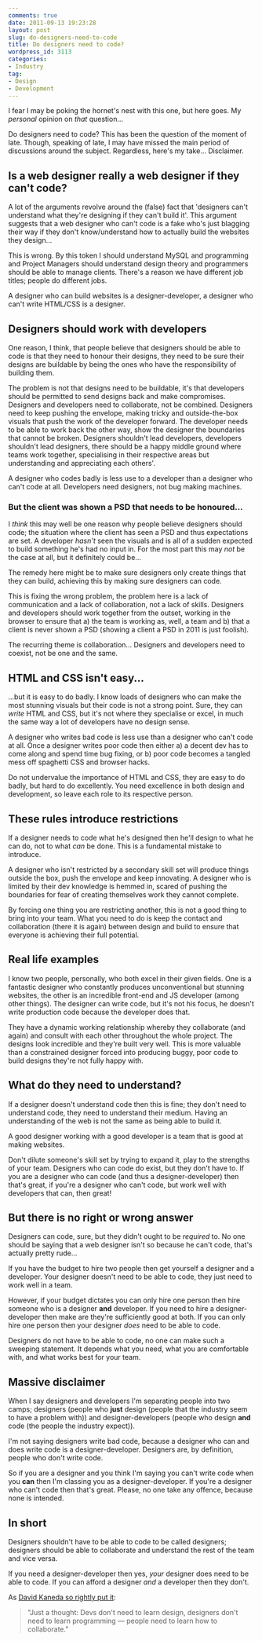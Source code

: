 ```yaml
---
comments: true
date: 2011-09-13 19:23:28
layout: post
slug: do-designers-need-to-code
title: Do designers need to code?
wordpress_id: 3113
categories:
- Industry
tag:
- Design
- Development
---
```


I fear I may be poking the hornet's nest with this one, but here goes. My _personal_ opinion on _that_ question...





Do designers need to code? This has been the question of the moment of late. Though, speaking of late, I may have missed the main period of discussions around the subject. Regardless, here's my take... Disclaimer.





## Is a web designer really a web designer if they can't code?





A lot of the arguments revolve around the (false) fact that 'designers can't understand what they're designing if they can't build it'. This argument suggests that a web designer who can't code is a fake who's just blagging their way if they don't know/understand how to actually build the websites they design...





This is wrong. By this token I should understand MySQL and programming and Project Managers should understand design theory and programmers should be able to manage clients. There's a reason we have different job titles; people do different jobs.





A designer who can build websites is a designer-developer, a designer who can't write HTML/CSS is a designer.





## Designers should work with developers





One reason, I think, that people believe that designers should be able to code is that they need to honour their designs, they need to be sure their designs are buildable by being the ones who have the responsibility of building them.





The problem is not that designs need to be buildable, it's that developers should be permitted to send designs back and make compromises. Designers and developers need to collaborate, not be combined. Designers need to keep pushing the envelope, making tricky and outside-the-box visuals that push the work of the developer forward. The developer needs to be able to work back the other way, show the designer the boundaries that cannot be broken. Designers shouldn't lead developers, developers shouldn't lead designers, there should be a happy middle ground where teams work together, specialising in their respective areas but understanding and appreciating each others'.





A designer who codes badly is less use to a developer than a designer who can't code at all. Developers need designers, not bug making machines.





### But the client was shown a PSD that needs to be honoured...





I _think_ this may well be one reason why people believe designers should code; the situation where the client has seen a PSD and thus expectations are set. A developer _hasn't_ seen the visuals and is all of a sudden expected to build something he's had no input in. For the most part this may _not_ be the case at all, but it definitely could be...





The remedy here might be to make sure designers only create things that they can build, achieving this by making sure designers can code.





This is fixing the wrong problem, the problem here is a lack of communication and a lack of collaboration, not a lack of skills. Designers and developers should work together from the outset, working in the browser to ensure that a) the team is working as, well, a team and b) that a client is never shown a PSD (showing a client a PSD in 2011 is just foolish).





The recurring theme is collaboration... Designers and developers need to coexist, not be one and the same.





## HTML and CSS isn't easy...





...but it is easy to do badly. I know loads of designers who can make the most stunning visuals but their code is not a strong point. Sure, they can _write_ HTML and CSS, but it's not where they specialise or excel, in much the same way a lot of developers have no design sense.





A designer who writes bad code is less use than a designer who can't code at all. Once a designer writes poor code then either a) a decent dev has to come along and spend time bug fixing, or b) poor code becomes a tangled mess off spaghetti CSS and browser hacks.





Do not undervalue the importance of HTML and CSS, they are easy to do badly, but hard to do excellently. You need excellence in both design and development, so leave each role to its respective person.





## These rules introduce restrictions





If a designer needs to code what he's designed then he'll design to what he can do, not to what _can_ be done. This is a fundamental mistake to introduce.





A designer who isn't restricted by a secondary skill set will produce things outside the box, push the envelope and keep innovating. A designer who is limited by their dev knowledge is hemmed in, scared of pushing the boundaries for fear of creating themselves work they cannot complete.





By forcing one thing you are restricting another, this is not a good thing to bring into your team. What you need to do is keep the contact and collaboration (there it is again) between design and build to ensure that everyone is achieving their full potential.





## Real life examples





I know two people, personally, who both excel in their given fields. One is a fantastic designer who constantly produces unconventional but stunning websites, the other is an incredible front-end and JS developer (among other things). The designer can write code, but it's not his focus, he doesn't write production code because the developer does that.





They have a dynamic working relationship whereby they collaborate (and again) and consult with each other throughout the whole project. The designs look incredible and they're built very well. This is more valuable than a constrained designer forced into producing buggy, poor code to build designs they're not fully happy with.





## What do they need to understand?





If a designer doesn't understand code then this is fine; they don't need to understand code, they need to understand their medium. Having an understanding of the web is not the same as being able to build it.





A good designer working with a good developer is a team that is good at making websites.





Don't dilute someone's skill set by trying to expand it, play to the strengths of your team. Designers who can code do exist, but they don't have to. If you are a designer who can code (and thus a designer-developer) then that's great, if you're a designer who can't code, but work well with developers that can, then great!





## But there is no right or wrong answer





Designers can code, sure, but they didn't ought to be _required_ to. No one should be saying that a web designer isn't so because he can't code, that's actually pretty rude...





If you have the budget to hire two people then get yourself a designer and a developer. Your designer doesn't need to be able to code, they just need to work well in a team.





However, if your budget dictates you can only hire one person then hire someone who is a designer **and** developer. If you need to hire a designer-developer then make are they're sufficiently good at both. If you can only hire one person then your designer _does_ need to be able to code.





Designers do not have to be able to code, no one can make such a sweeping statement. It depends what you need, what you are comfortable with, and what works best for your team.





## Massive disclaimer





When I say designers and developers I'm separating people into two camps; designers (people who **just** design (people that the industry seem to have a problem with)) and designer-developers (people who design **and** code (the people the industry expect)).





I'm not saying designers write bad code, because a designer who can and does write code is a designer-developer. Designers are, by definition, people who don't write code.





So if you are a designer and you think I'm saying you can't write code when you **can** then I'm classing you as a designer-developer. If you're a designer who can't code then that's great. Please, no one take any offence, because none is intended.





## In short



Designers shouldn't have to be able to code to be called designers; designers should be able to collaborate and understand the rest of the team and vice versa.

If you need a designer-developer then yes, _your_ designer does need to be able to code. If you can afford a designer _and_ a developer then they don't.

As [David Kaneda so rightly put it](https://twitter.com/DavidKaneda/status/109293744431443968):



> "Just a thought: Devs don't need to learn design, designers don't need to learn programming — people need to learn how to collaborate."
